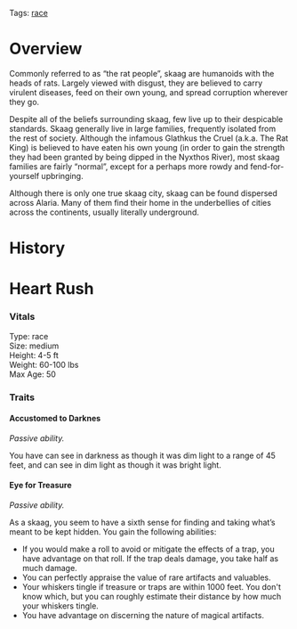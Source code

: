 Tags: [race](Races)

# Overview

Commonly referred to as “the rat people”, skaag are humanoids with the heads of rats. Largely viewed with disgust, they are believed to carry virulent diseases, feed on their own young, and spread corruption wherever they go.

Despite all of the beliefs surrounding skaag, few live up to their despicable standards. Skaag generally live in large families, frequently isolated from the rest of society. Although the infamous Glathkus the Cruel (a.k.a. The Rat King) is believed to have eaten his own young (in order to gain the strength they had been granted by being dipped in the Nyxthos River), most skaag families are fairly “normal”, except for a perhaps more rowdy and fend-for-yourself upbringing. 

Although there is only one true skaag city, skaag can be found dispersed across Alaria. Many of them find their home in the underbellies of cities across the continents, usually literally underground. 

# History

# Heart Rush

### Vitals
Type: race  
Size: medium  
Height: 4-5 ft  
Weight: 60-100 lbs  
Max Age: 50  

### Traits

#### Accustomed to Darknes
*Passive ability.*

You have can see in darkness as though it was dim light to a range of 45 feet, and can see in dim light as though it was bright light. 

#### Eye for Treasure
*Passive ability.*

As a skaag, you seem to have a sixth sense for finding and taking what’s meant to be kept hidden. You gain the following abilities:

- If you would make a roll to avoid or mitigate the effects of a trap, you have advantage on that roll. If the trap deals damage, you take half as much damage.
- You can perfectly appraise the value of rare artifacts and valuables.
- Your whiskers tingle if treasure or traps are within 1000 feet. You don't know which, but you can roughly estimate their distance by how much your whiskers tingle.
- You have advantage on discerning the nature of magical artifacts.